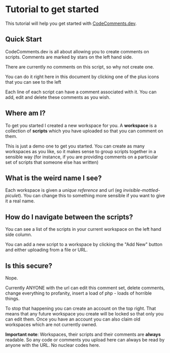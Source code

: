 # Tutorial to get started

This tutorial will help you get started with [CodeComments.dev](http://codecomments.dev).

## Quick Start

CodeComments.dev is all about allowing you to create comments on scripts. Comments are marked by stars
on the left hand side.

There are currently no comments on this script, so why not create one.

You can do it right here in this document by clicking one of the plus icons that you can see to the left

Each line of each script can have a comment associated with it. You can add, edit and delete these
comments as you wish.

## Where am I?

To get you started I created a new workspace for you. A **workspace** is a collection of **scripts** which
you have uploaded so that you can comment on them.

This is just a demo one to get you started. You can create as many workspaces as you like, so it makes sense
to group scripts together in a sensible way (for instance, if you are providing comments on a particular set
of scripts that someone else has written)

## What is the weird name I see?

Each workspace is given a _unique reference_ and url (eg _invisible-mottled-piculet_). You can change this to
something more sensible if you want to give it a real name.

## How do I navigate between the scripts?

You can see a list of the scripts in your current workspace on the left hand side column.

You can add a new script to a workspace by clicking the "Add New" button and either uploading from a file or
URL.

## Is this secure?

Nope.

Currently ANYONE with the url can edit this comment set, delete comments, change everything to profanity,
insert a load of php - loads of horrible things.

To stop that happening you can create an account on the top right. That means that any future workspace you
create will be locked so that only you can edit them. Once you have an account you can also claim old workspaces
which are not currently owned.

**Important note**: Workspaces, their scripts and their comments are **always** readable. So any code or comments
you upload here can always be read by anyone with the URL. No nuclear codes here.
